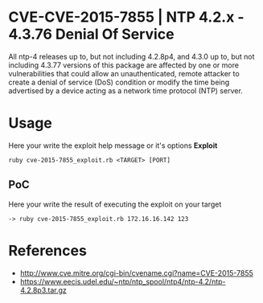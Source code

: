 # CVE-CVE-2015-7855 | NTP 4.2.x - 4.3.76 Denial Of Service 

All ntp-4 releases up to, but not including 4.2.8p4, and 4.3.0 up to, but not including 4.3.77 versions of this package are affected by one or more vulnerabilities that could allow an unauthenticated, remote attacker to create a denial of service (DoS) condition or modify the time being advertised by a device acting as a network time protocol (NTP) server.

# Usage
Here your write the exploit help message or it's options
**Exploit**
```
ruby cve-2015-7855_exploit.rb <TARGET> [PORT]
```

## PoC
Here your write the result of executing the exploit on your target

```
-> ruby cve-2015-7855_exploit.rb 172.16.16.142 123
```

# References
- http://www.cve.mitre.org/cgi-bin/cvename.cgi?name=CVE-2015-7855
- https://www.eecis.udel.edu/~ntp/ntp_spool/ntp4/ntp-4.2/ntp-4.2.8p3.tar.gz

